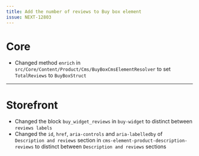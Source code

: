 ```yaml
---
title: Add the number of reviews to Buy box element
issue: NEXT-12803
---
```

# Core
* Changed method `enrich` in `src/Core/Content/Product/Cms/BuyBoxCmsElementResolver` to set `TotalReviews` to `BuyBoxStruct`
___
# Storefront
* Changed the block `buy_widget_reviews` in `buy-widget` to distinct between `reviews labels`
* Changed the `id`, `href`, `aria-controls` and `aria-labelledby` of `Description and reviews` section in `cms-element-product-description-reviews` to distinct between `Description and reviews` sections
